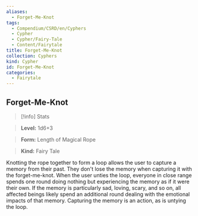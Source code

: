 ```yaml
---
aliases:
  - Forget-Me-Knot
tags:
  - Compendium/CSRD/en/Cyphers
  - Cypher
  - Cypher/Fairy-Tale
  - Content/Fairytale
title: Forget-Me-Knot
collection: Cyphers
kind: Cypher
id: Forget-Me-Knot
categories:
  - Fairytale
---
```

## Forget-Me-Knot    
>[!info] Stats    
> **Level:** 1d6+3    
> **Form:** Length of Magical Rope    
> **Kind:** Fairy Tale  
    
Knotting the rope together to form a loop allows the user to capture a memory from their past. They don't lose the memory when capturing it with the forget-me-knot. When the user unties the loop, everyone in close range spends one round doing nothing but experiencing the memory as if it were their own. If the memory is particularly sad, loving, scary, and so on, all affected beings likely spend an additional round dealing with the emotional impacts of that memory. Capturing the memory is an action, as is untying the loop.
